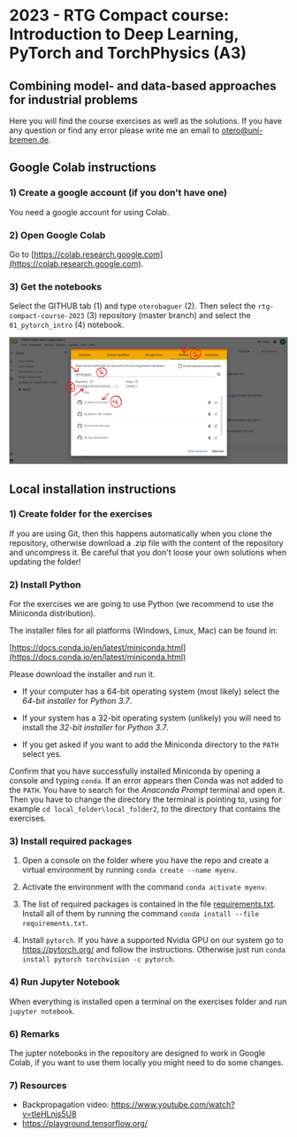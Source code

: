 # 2023 - RTG Compact course: Introduction to Deep Learning, PyTorch and TorchPhysics (A3)

## Combining model- and data-based approaches for industrial problems

Here you will find the course exercises as well as the solutions.
If you have any question or find any error please write me an email to otero@uni-bremen.de.

## Google Colab instructions

### 1) Create a google account (if you don't have one)

You need a google account for using Colab.

### 2) Open Google Colab

Go to [https://colab.research.google.com](https://colab.research.google.com).

### 3) Get the notebooks

Select the GITHUB tab (1) and type `oterobaguer` (2). Then select the `rtg-compact-course-2023` (3) repository (master branch) and select the `01_pytorch_intro` (4) notebook.

![](instructions.jpg)

## Local installation instructions

### 1) Create folder for the exercises

If you are using Git, then this happens automatically when you clone the repository, otherwise download a .zip file with the content of the repository and uncompress it. Be careful that you don't loose your own solutions when updating the folder!

### 2) Install Python

For the exercises we are going to use Python (we recommend to use the Miniconda distribution).

The installer files for all platforms (Windows, Linux, Mac) can be found in:

[https://docs.conda.io/en/latest/miniconda.html](https://docs.conda.io/en/latest/miniconda.html)

Please download the installer and run it.

- If your computer has a 64-bit operating system (most likely) select the _64-bit installer_ for _Python 3.7_.

- If your system has a 32-bit operating system (unlikely) you will need to install the _32-bit installer_ for _Python 3.7_.

- If you get asked if you want to add the Miniconda directory to the `PATH` select yes.

Confirm that you have successfully installed Miniconda by opening a console and typing `conda`. If an error appears then Conda was not added to the `PATH`. You have to search for the _Anaconda Prompt_ terminal and open it. Then you have to change the directory the terminal is pointing to, using for example `cd local_folder\local_folder2`, to the directory that contains the exercises.

### 3) Install required packages

1. Open a console on the folder where you have the repo and create a virtual environment by running `conda create --name myenv`.

2. Activate the environment with the command `conda activate myenv`.

3. The list of required packages is contained in the file [requirements.txt](/requirements.txt). Install all of them by running the command `conda install --file requirements.txt`.

4. Install `pytorch`. If you have a supported Nvidia GPU on our system go to https://pytorch.org/ and follow the instructions. Otherwise just run `conda install pytorch torchvision -c pytorch`.

### 4) Run Jupyter Notebook

When everything is installed open a terminal on the exercises folder and run `jupyter notebook`.

### 6) Remarks

The jupter notebooks in the repository are designed to work in Google Colab, if you want to use them locally you might need to do some changes.

### 7) Resources

- Backpropagation video: https://www.youtube.com/watch?v=tIeHLnjs5U8
- https://playground.tensorflow.org/
